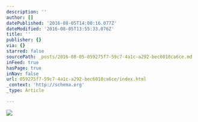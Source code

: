 ```yaml
---
description: ''
author: []
datePublished: '2016-08-05T14:00:16.077Z'
dateModified: '2016-08-05T13:55:33.076Z'
title: ''
publisher: {}
via: {}
starred: false
sourcePath: _posts/2016-08-05-059275f7-59c7-4a1c-a292-bec6018ca6ce.md
inFeed: true
hasPage: true
inNav: false
url: 059275f7-59c7-4a1c-a292-bec6018ca6ce/index.html
_context: 'http://schema.org'
_type: Article

---
```

![](https://the-grid-user-content.s3-us-west-2.amazonaws.com/884bbe8b-e2fd-416a-b6d2-33265f6984b1.jpg)